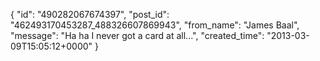  {
   "id": "490282067674397",
   "post_id": "462493170453287_488326607869943",
   "from_name": "James Baal",
   "message": "Ha ha I never got a card at all...",
   "created_time": "2013-03-09T15:05:12+0000"
 }
